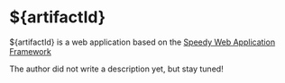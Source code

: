 ${artifactId}
=============

${artifactId} is a web application based on the [Speedy Web Application Framework][speedy]

The author did not write a description yet, but stay tuned! 

[speedy]: http://mwmahlberg.github.io/speedy/ "Speedy project page on github"